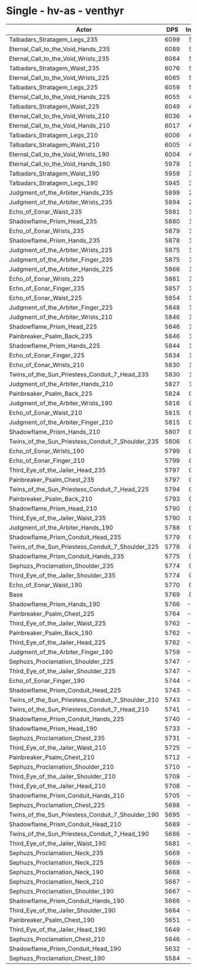 # Single - hv-as - venthyr
| Actor | DPS | Increase |
|---|:---:|:---:|
|Talbadars_Stratagem_Legs_235|6099|5.72%|
|Eternal_Call_to_the_Void_Hands_235|6089|5.54%|
|Eternal_Call_to_the_Void_Wrists_235|6084|5.46%|
|Talbadars_Stratagem_Waist_235|6076|5.31%|
|Eternal_Call_to_the_Void_Wrists_225|6065|5.12%|
|Talbadars_Stratagem_Legs_225|6059|5.02%|
|Eternal_Call_to_the_Void_Hands_225|6055|4.94%|
|Talbadars_Stratagem_Waist_225|6049|4.85%|
|Eternal_Call_to_the_Void_Wrists_210|6036|4.62%|
|Eternal_Call_to_the_Void_Hands_210|6017|4.28%|
|Talbadars_Stratagem_Legs_210|6006|4.11%|
|Talbadars_Stratagem_Waist_210|6005|4.09%|
|Eternal_Call_to_the_Void_Wrists_190|6004|4.06%|
|Eternal_Call_to_the_Void_Hands_190|5979|3.63%|
|Talbadars_Stratagem_Waist_190|5959|3.29%|
|Talbadars_Stratagem_Legs_190|5945|3.05%|
|Judgment_of_the_Arbiter_Hands_235|5899|2.26%|
|Judgment_of_the_Arbiter_Wrists_235|5894|2.15%|
|Echo_of_Eonar_Waist_235|5881|1.94%|
|Shadowflame_Prism_Head_235|5880|1.93%|
|Echo_of_Eonar_Wrists_235|5879|1.89%|
|Shadowflame_Prism_Hands_235|5878|1.88%|
|Judgment_of_the_Arbiter_Wrists_225|5875|1.83%|
|Judgment_of_the_Arbiter_Finger_235|5875|1.82%|
|Judgment_of_the_Arbiter_Hands_225|5866|1.68%|
|Echo_of_Eonar_Wrists_225|5861|1.58%|
|Echo_of_Eonar_Finger_235|5857|1.52%|
|Echo_of_Eonar_Waist_225|5854|1.46%|
|Judgment_of_the_Arbiter_Finger_225|5848|1.36%|
|Judgment_of_the_Arbiter_Wrists_210|5846|1.33%|
|Shadowflame_Prism_Head_225|5846|1.33%|
|Painbreaker_Psalm_Back_235|5846|1.33%|
|Shadowflame_Prism_Hands_225|5844|1.30%|
|Echo_of_Eonar_Finger_225|5834|1.12%|
|Echo_of_Eonar_Wrists_210|5830|1.05%|
|Twins_of_the_Sun_Priestess_Conduit_7_Head_235|5830|1.04%|
|Judgment_of_the_Arbiter_Hands_210|5827|1.01%|
|Painbreaker_Psalm_Back_225|5824|0.94%|
|Judgment_of_the_Arbiter_Wrists_190|5816|0.80%|
|Echo_of_Eonar_Waist_210|5815|0.80%|
|Judgment_of_the_Arbiter_Finger_210|5815|0.79%|
|Shadowflame_Prism_Hands_210|5807|0.66%|
|Twins_of_the_Sun_Priestess_Conduit_7_Shoulder_235|5806|0.64%|
|Echo_of_Eonar_Wrists_190|5799|0.52%|
|Echo_of_Eonar_Finger_210|5799|0.51%|
|Third_Eye_of_the_Jailer_Head_235|5797|0.48%|
|Painbreaker_Psalm_Chest_235|5797|0.48%|
|Twins_of_the_Sun_Priestess_Conduit_7_Head_225|5794|0.42%|
|Painbreaker_Psalm_Back_210|5793|0.41%|
|Shadowflame_Prism_Head_210|5790|0.37%|
|Third_Eye_of_the_Jailer_Waist_235|5790|0.35%|
|Judgment_of_the_Arbiter_Hands_190|5788|0.32%|
|Shadowflame_Prism_Conduit_Head_235|5779|0.17%|
|Twins_of_the_Sun_Priestess_Conduit_7_Shoulder_225|5778|0.15%|
|Shadowflame_Prism_Conduit_Hands_235|5775|0.09%|
|Sephuzs_Proclamation_Shoulder_235|5774|0.09%|
|Third_Eye_of_the_Jailer_Shoulder_235|5774|0.08%|
|Echo_of_Eonar_Waist_190|5770|0.01%|
|Base|5769|0.00%|
|Shadowflame_Prism_Hands_190|5766|-0.06%|
|Painbreaker_Psalm_Chest_225|5764|-0.10%|
|Third_Eye_of_the_Jailer_Waist_225|5762|-0.12%|
|Painbreaker_Psalm_Back_190|5762|-0.13%|
|Third_Eye_of_the_Jailer_Head_225|5762|-0.13%|
|Judgment_of_the_Arbiter_Finger_190|5759|-0.17%|
|Sephuzs_Proclamation_Shoulder_225|5747|-0.39%|
|Third_Eye_of_the_Jailer_Shoulder_225|5747|-0.40%|
|Echo_of_Eonar_Finger_190|5744|-0.44%|
|Shadowflame_Prism_Conduit_Head_225|5743|-0.45%|
|Twins_of_the_Sun_Priestess_Conduit_7_Shoulder_210|5743|-0.46%|
|Twins_of_the_Sun_Priestess_Conduit_7_Head_210|5741|-0.49%|
|Shadowflame_Prism_Conduit_Hands_225|5740|-0.50%|
|Shadowflame_Prism_Head_190|5733|-0.64%|
|Sephuzs_Proclamation_Chest_235|5731|-0.67%|
|Third_Eye_of_the_Jailer_Waist_210|5725|-0.76%|
|Painbreaker_Psalm_Chest_210|5712|-0.99%|
|Sephuzs_Proclamation_Shoulder_210|5710|-1.03%|
|Third_Eye_of_the_Jailer_Shoulder_210|5709|-1.05%|
|Third_Eye_of_the_Jailer_Head_210|5708|-1.06%|
|Shadowflame_Prism_Conduit_Hands_210|5705|-1.11%|
|Sephuzs_Proclamation_Chest_225|5698|-1.23%|
|Twins_of_the_Sun_Priestess_Conduit_7_Shoulder_190|5695|-1.29%|
|Shadowflame_Prism_Conduit_Head_210|5689|-1.40%|
|Twins_of_the_Sun_Priestess_Conduit_7_Head_190|5686|-1.44%|
|Third_Eye_of_the_Jailer_Waist_190|5681|-1.52%|
|Sephuzs_Proclamation_Neck_235|5669|-1.73%|
|Sephuzs_Proclamation_Neck_225|5669|-1.75%|
|Sephuzs_Proclamation_Neck_190|5668|-1.75%|
|Sephuzs_Proclamation_Neck_210|5667|-1.77%|
|Sephuzs_Proclamation_Shoulder_190|5667|-1.78%|
|Shadowflame_Prism_Conduit_Hands_190|5666|-1.80%|
|Third_Eye_of_the_Jailer_Shoulder_190|5664|-1.82%|
|Painbreaker_Psalm_Chest_190|5651|-2.06%|
|Third_Eye_of_the_Jailer_Head_190|5649|-2.08%|
|Sephuzs_Proclamation_Chest_210|5646|-2.13%|
|Shadowflame_Prism_Conduit_Head_190|5632|-2.39%|
|Sephuzs_Proclamation_Chest_190|5584|-3.21%|
